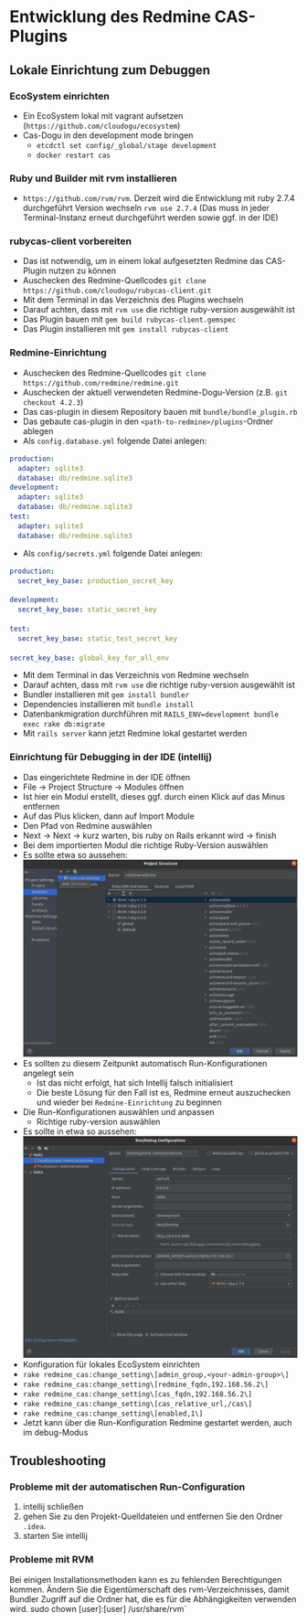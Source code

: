 # Entwicklung des Redmine CAS-Plugins

## Lokale Einrichtung zum Debuggen

### EcoSystem einrichten
- Ein EcoSystem lokal mit vagrant aufsetzen (`https://github.com/cloudogu/ecosystem`)
- Cas-Dogu in den development mode bringen
  - `etcdctl set config/_global/stage development`
  - `docker restart cas`

### Ruby und Builder mit rvm installieren
- `https://github.com/rvm/rvm`.
  Derzeit wird die Entwicklung mit ruby 2.7.4 durchgeführt
  Version wechseln `rvm use 2.7.4` (Das muss in jeder Terminal-Instanz erneut durchgeführt werden sowie ggf. in der IDE)

### rubycas-client vorbereiten
- Das ist notwendig, um in einem lokal aufgesetzten Redmine das CAS-Plugin nutzen zu können
- Auschecken des Redmine-Quellcodes `git clone https://github.com/cloudogu/rubycas-client.git`
- Mit dem Terminal in das Verzeichnis des Plugins wechseln
- Darauf achten, dass mit `rvm use` die richtige ruby-version ausgewählt ist
- Das Plugin bauen mit `gem build rubycas-client.gemspec`
- Das Plugin installieren mit `gem install rubycas-client`

### Redmine-Einrichtung
- Auschecken des Redmine-Quellcodes `git clone https://github.com/redmine/redmine.git`
- Auschecken der aktuell verwendeten Redmine-Dogu-Version (z.B. `git checkout 4.2.3`)
- Das cas-plugin in diesem Repository bauen mit `bundle/bundle_plugin.rb`
- Das gebaute cas-plugin in den `<path-to-redmine>/plugins`-Ordner ablegen
- Als `config.database.yml` folgende Datei anlegen:
```yml
production:
  adapter: sqlite3
  database: db/redmine.sqlite3
development:
  adapter: sqlite3
  database: db/redmine.sqlite3
test:
  adapter: sqlite3
  database: db/redmine.sqlite3
```
- Als `config/secrets.yml` folgende Datei anlegen:
```yml
production:
  secret_key_base: production_secret_key

development:
  secret_key_base: static_secret_key

test:
  secret_key_base: static_test_secret_key

secret_key_base: global_key_for_all_env
```
- Mit dem Terminal in das Verzeichnis von Redmine wechseln
- Darauf achten, dass mit `rvm use` die richtige ruby-version ausgewählt ist
- Bundler installieren mit `gem install bundler`
- Dependencies installieren mit `bundle install`
- Datenbankmigration durchführen mit `RAILS_ENV=development bundle exec rake db:migrate`
- Mit `rails server` kann jetzt Redmine lokal gestartet werden

### Einrichtung für Debugging in der IDE (intellij)
- Das eingerichtete Redmine in der IDE öffnen
- File -> Project Structure -> Modules öffnen
- Ist hier ein Modul erstellt, dieses ggf. durch einen Klick auf das Minus entfernen
- Auf das Plus klicken, dann auf Import Module
- Den Pfad von Redmine auswählen
- Next -> Next -> kurz warten, bis ruby on Rails erkannt wird -> finish
- Bei dem importierten Modul die richtige Ruby-Version auswählen
- Es sollte etwa so aussehen:
![module](figures/getting-started/module.png)
- Es sollten zu diesem Zeitpunkt automatisch Run-Konfigurationen angelegt sein
  - Ist das nicht erfolgt, hat sich Intellij falsch initialisiert
  - Die beste Lösung für den Fall ist es, Redmine erneut auszuchecken und wieder bei `Redmine-Einrichtung` zu beginnen
- Die Run-Konfigurationen auswählen und anpassen
  - Richtige ruby-version auswählen
- Es sollte in etwa so aussehen:
![run-config](figures/getting-started/run-configuration.png)
- Konfiguration für lokales EcoSystem einrichten
- `rake redmine_cas:change_setting\[admin_group,<your-admin-group>\]`
- `rake redmine_cas:change_setting\[redmine_fqdn,192.168.56.2\]`
- `rake redmine_cas:change_setting\[cas_fqdn,192.168.56.2\]`
- `rake redmine_cas:change_setting\[cas_relative_url,/cas\]`
- `rake redmine_cas:change_setting\[enabled,1\]`
- Jetzt kann über die Run-Konfiguration Redmine gestartet werden, auch im debug-Modus




## Troubleshooting
### Probleme mit der automatischen Run-Configuration
1) intellij schließen
2) gehen Sie zu den Projekt-Quelldateien und entfernen Sie den Ordner `.idea`.
3) starten Sie intellij

### Probleme mit RVM
Bei einigen Installationsmethoden kann es zu fehlenden Berechtigungen kommen. Ändern Sie die Eigentümerschaft des rvm-Verzeichnisses, damit Bundler Zugriff auf die Ordner hat, die es für die Abhängigkeiten verwenden wird. sudo chown [user]:[user] /usr/share/rvm`
